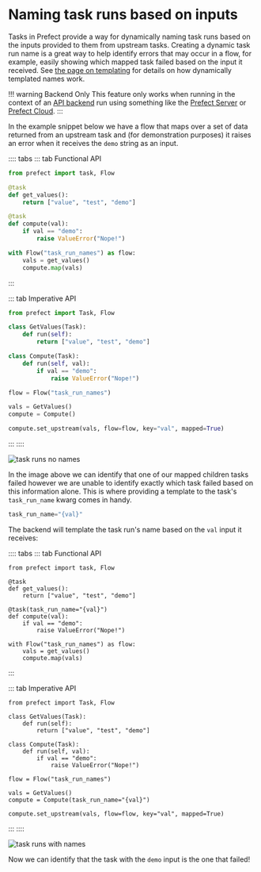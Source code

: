# Naming task runs based on inputs

Tasks in Prefect provide a way for dynamically naming task runs based on the inputs provided to them from upstream tasks. Creating a dynamic task run name is a great way to help identify errors that may occur in a flow, for example, easily showing which mapped task failed based on the input it received. See [the page on templating](/core/concepts/templating.html) for details on how dynamically templated names work.

!!! warning Backend Only
    This feature only works when running in the context of an [API backend](/orchestration/) run using something like the [Prefect Server](/orchestration/server/overview.html) or [Prefect Cloud](https://cloud.prefect.io).
:::

In the example snippet below we have a flow that maps over a set of data returned from an upstream task and (for demonstration purposes) it raises an error when it receives the `demo` string as an input.

:::: tabs
::: tab Functional API
```python
from prefect import task, Flow

@task
def get_values():
    return ["value", "test", "demo"]

@task
def compute(val):
    if val == "demo":
        raise ValueError("Nope!")

with Flow("task_run_names") as flow:
    vals = get_values()
    compute.map(vals)
```
:::

::: tab Imperative API
```python
from prefect import Task, Flow

class GetValues(Task):
    def run(self):
        return ["value", "test", "demo"]

class Compute(Task):
    def run(self, val):
        if val == "demo":
            raise ValueError("Nope!")

flow = Flow("task_run_names")

vals = GetValues()
compute = Compute()

compute.set_upstream(vals, flow=flow, key="val", mapped=True)
```
:::
::::

![task runs no names](/idioms/task_runs_no_names.png)

In the image above we can identify that one of our mapped children tasks failed however we are unable to identify exactly which task failed based on this information alone. This is where providing a template to the task's `task_run_name` kwarg comes in handy.

```python
task_run_name="{val}"
```

The backend will template the task run's name based on the `val` input it receives:

:::: tabs
::: tab Functional API
```python{7}
from prefect import task, Flow

@task
def get_values():
    return ["value", "test", "demo"]

@task(task_run_name="{val}")
def compute(val):
    if val == "demo":
        raise ValueError("Nope!")

with Flow("task_run_names") as flow:
    vals = get_values()
    compute.map(vals)
```
:::

::: tab Imperative API
```python{15}
from prefect import Task, Flow

class GetValues(Task):
    def run(self):
        return ["value", "test", "demo"]

class Compute(Task):
    def run(self, val):
        if val == "demo":
            raise ValueError("Nope!")

flow = Flow("task_run_names")

vals = GetValues()
compute = Compute(task_run_name="{val}")

compute.set_upstream(vals, flow=flow, key="val", mapped=True)
```
:::
::::

![task runs with names](/idioms/task_runs_names.png)

Now we can identify that the task with the `demo` input is the one that failed!
